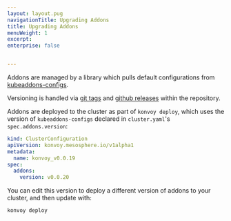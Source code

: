 ```yaml
---
layout: layout.pug
navigationTitle: Upgrading Addons
title: Upgrading Addons
menuWeight: 1
excerpt: 
enterprise: false


---
```


Addons are managed by a library which pulls default configurations from [kubeaddons-configs](https://github.com/mesosphere/kubeaddons-configs).

Versioning is handled via [git tags](https://git-scm.com/book/en/v2/Git-Basics-Tagging) and [github releases](https://help.github.com/en/articles/creating-releases) within the repository.

Addons are deployed to the cluster as part of `konvoy deploy`, which uses the version of `kubeaddons-configs` declared in `cluster.yaml`'s `spec.addons.version`:

```yaml
kind: ClusterConfiguration
apiVersion: konvoy.mesosphere.io/v1alpha1
metadata:
  name: konvoy_v0.0.19
spec:
  addons:
    version: v0.0.20
```

You can edit this version to deploy a different version of addons to your cluster, and then update with:

```bash
konvoy deploy
```
